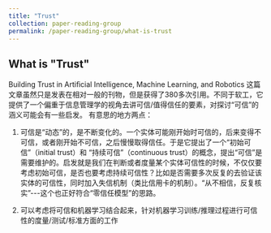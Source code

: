 ```yaml
---
title: "Trust"
collection: paper-reading-group
permalink: /paper-reading-group/what-is-trust
---
```


## What is "Trust"

Building Trust in Artiﬁcial Intelligence, Machine Learning, and Robotics
这篇文章虽然只是发表在相对一般的刊物，但是获得了380多次引用。不同于软工，它提供了一个偏重于信息管理学的视角去讲可信/值得信任的要素，对探讨“可信”的涵义可能会有一些启发。
有意思的地方两点：

1. 可信是“动态”的，是不断变化的。一个实体可能刚开始时可信的，后来变得不可信，或者刚开始不可信，之后慢慢取得信任。于是它提出了一个“初始可信”（initial trust）和 “持续可信”（continuous trust）的概念，提出“可信”是需要维护的。启发就是我们在判断或者度量某个实体可信性的时候，不仅仅要考虑初始可信，是否也要考虑持续可信性？比如是否需要多次反复的去验证该实体的可信性，同时加入失信机制（类比信用卡的机制）。“从不相信，反复核实”---这个也正好符合“零信任模型”的思路。

2. 可以考虑将可信和机器学习结合起来，针对机器学习训练/推理过程进行可信性的度量/测试/标准方面的工作
